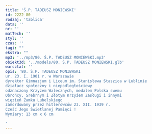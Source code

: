 ```yaml
---
title: 'Ś.P. TADEUSZ MONIEWSKI'
id: 2222-80
rodzaj: 'tablica'
data: ''
nr: ''
matTech: ''
styl: ''
czas: ''
tagi: ""
ekstra: ""
mp3: '../mp3/80. Ś.P. TADEUSZ MONIEWSKI.mp3'
obiekt3d: '../models/80. Ś.P. TADEUSZ MONIEWSKI.glb'
warsztat: ''
opis: '80. Ś.P. TADEUSZ MONIEWSKI
ur. 23. I. 1901 r. w Warszawie
dyrektor Gimnazjum i Liceum im. Stanisława Staszica w Lublinie
działacz społeczny i niepodległościowy
odznaczony Krzyżem Walecznych, medalem Polska swemu
Obrońcy, Srebrnym i Złotym Krzyżem Zasługi i innymi 
więzień Zamku Lubelskiego
zamordowany przez hitlerowców 23. XII. 1939 r.
Cześć Jego Świetlanej Pamięci ! 
Wymiary: 13 cm x 6 cm

'
---
```


